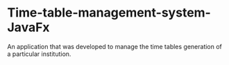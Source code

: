 # Time-table-management-system-JavaFx
An application that was developed to manage the time tables generation of a particular institution.
